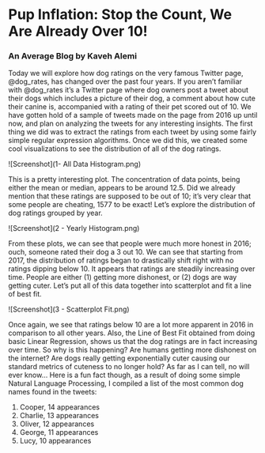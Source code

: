 # Pup Inflation: Stop the Count, We Are Already Over 10!
### An Average Blog by Kaveh Alemi

Today we will explore how dog ratings on the very famous Twitter page, @dog_rates, has changed over the past four years. If you aren’t familiar with @dog_rates it’s a Twitter page where dog owners post a tweet about their dogs which includes a picture of their dog, a comment about how cute their canine is, accompanied with a rating of their pet scored out of 10. We have gotten hold of a sample of tweets made on the page from 2016 up until now, and plan on analyzing the tweets for any interesting insights. The first thing we did was to extract the ratings from each tweet by using some fairly simple regular expression algorithms. Once we did this, we created some cool visualizations to see the distribution of all of the dog ratings.

![Screenshot](1- All Data Histogram.png)

This is a pretty interesting plot. The concentration of data points, being either the mean or median, appears to be around 12.5. Did we already mention that these ratings are supposed to be out of 10; it’s very clear that some people are cheating, 1577 to be exact! Let’s explore the distribution of dog ratings grouped by year.

![Screenshot](2 - Yearly Histogram.png)

From these plots, we can see that people were much more honest in 2016; ouch, someone rated their dog a 3 out 10. We can see that starting from 2017, the distribution of ratings began to drastically shift right with no ratings dipping below 10. It appears that ratings are steadily increasing over time. People are either (1) getting more dishonest, or (2) dogs are way getting cuter. Let’s put all of this data together into scatterplot and fit a line of best fit.

![Screenshot](3 - Scatterplot Fit.png)

Once again, we see that ratings below 10 are a lot more apparent in 2016 in comparison to all other years. Also, the Line of Best Fit obtained from doing basic Linear Regression, shows us that the dog ratings are in fact increasing over time. So why is this happening? Are humans getting more dishonest on the internet? Are dogs really getting exponentially cuter causing our standard metrics of cuteness to no longer hold? As far as I can tell, no will ever know… Here is a fun fact though, as a result of doing some simple Natural Language Processing, I compiled a list of the most common dog names found in the tweets:

1)	Cooper, 14 appearances
2)	Charlie, 13 appearances
3)	Oliver, 12 appearances
4)	George, 11 appearances
5)	Lucy,	10 appearances
